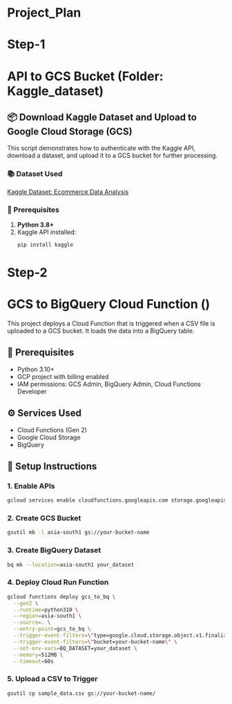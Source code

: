 # Project_Plan

# Step-1
# API to GCS Bucket (Folder: Kaggle_dataset)

## 📦 Download Kaggle Dataset and Upload to Google Cloud Storage (GCS)

This script demonstrates how to authenticate with the Kaggle API, download a dataset, and upload it to a GCS bucket for further processing.

### 📚 Dataset Used

[Kaggle Dataset: Ecommerce Data Analysis](https://www.kaggle.com/datasets/mmohaiminulislam/ecommerce-data-analysis)

### 🧰 Prerequisites

1. **Python 3.8+**
2. Kaggle API installed:
   ```bash
   pip install kaggle


# Step-2
# GCS to BigQuery Cloud Function ()

This project deploys a Cloud Function that is triggered when a CSV file is uploaded to a GCS bucket. It loads the data into a BigQuery table.

## 🧱 Prerequisites
- Python 3.10+
- GCP project with billing enabled
- IAM permissions: GCS Admin, BigQuery Admin, Cloud Functions Developer

## ⚙️ Services Used
- Cloud Functions (Gen 2)
- Google Cloud Storage
- BigQuery

## 🚀 Setup Instructions

### 1. Enable APIs
```bash
gcloud services enable cloudfunctions.googleapis.com storage.googleapis.com bigquery.googleapis.com eventarc.googleapis.com run.googleapis.com
```

### 2. Create GCS Bucket
```bash
gsutil mb -l asia-south1 gs://your-bucket-name
```

### 3. Create BigQuery Dataset
```bash
bq mk --location=asia-south1 your_dataset
```

### 4. Deploy Cloud Run Function
```bash
gcloud functions deploy gcs_to_bq \
  --gen2 \
  --runtime=python310 \
  --region=asia-south1 \
  --source=. \
  --entry-point=gcs_to_bq \
  --trigger-event-filters=\"type=google.cloud.storage.object.v1.finalized\" \
  --trigger-event-filters=\"bucket=your-bucket-name\" \
  --set-env-vars=BQ_DATASET=your_dataset \
  --memory=512MB \
  --timeout=60s
```

### 5. Upload a CSV to Trigger
```bash
gsutil cp sample_data.csv gs://your-bucket-name/
```
